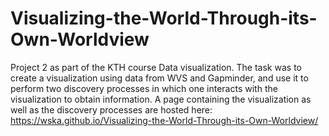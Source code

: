 # Visualizing-the-World-Through-its-Own-Worldview
Project 2 as part of the KTH course Data visualization. The task was to create a visualization using data from WVS and Gapminder, and use it to perform two discovery processes in which one interacts with the visualization to obtain information. A page containing the visualization as well as the discovery processes are hosted here: https://wska.github.io/Visualizing-the-World-Through-its-Own-Worldview/